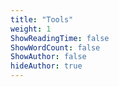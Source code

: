 ```yaml
---
title: "Tools"
weight: 1
ShowReadingTime: false
ShowWordCount: false
ShowAuthor: false
hideAuthor: true
---
```


